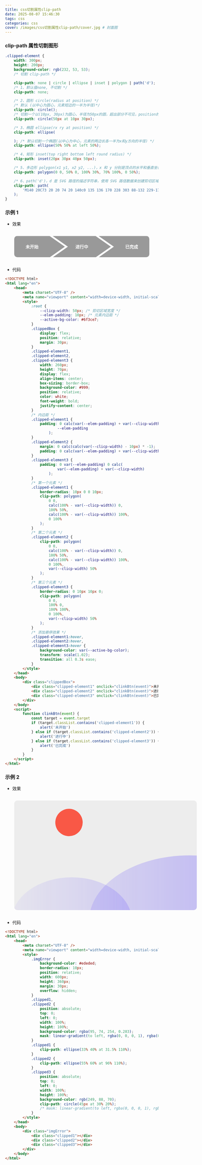 ```yaml
---
title: css切割属性clip-path
date: 2025-08-07 15:46:30
tags: css
categories: css
cover: /images/css切割属性clip-path/cover.jpg # 封面图
---
```


### clip-path 属性切割图形

```css
.clipped-element {
	width: 300px;
	height: 200px;
	background-color: rgb(232, 53, 53);
	/* 切割 clip-path */

	clip-path: none | circle | ellipse | inset | polygon | path('d');
	/* 1、默认值none, 不切割 */
	clip-path: none;

	/* 2、圆形 circle(radius at position) */
	/* 默认 (以中心为圆心，元素短边的一半为半径)*/
	clip-path: circle();
	/* 切割一个以(10px, 30px)为圆心、半径为50px的圆，超出部分不可见，position的值：left、right、top、bottom、 x% y% 、x y */
	clip-path: circle(50px at 10px 30px);

	/* 3、椭圆 ellipse(rx ry at position) */
	clip-path: ellipse(

	); /* 默认切割一个椭圆(以中心为中心，元素的两边长各一半为x和y方向的半径) */
	clip-path: ellipse(50% 50% at left 50%);

	/* 4、矩形 inset(top right bottom left round radius) */
	clip-path: inset(20px 30px 40px 50px);

	/* 5、多边形 polygon(x1 y1, x2 y2, ...)，x 和 y 分别是顶点的水平和垂直坐标，可以使用长度值或百分比 */
	clip-path: polygon(0 0, 50% 0, 100% 30%, 70% 100%, 0 50%);

	/* 6、path('d')，d 是 SVG 路径的描述字符串，使用 SVG 路径数据来创建剪切区域，灵活性更高，可以创建复杂的形状 */
	clip-path: path(
		'M140 20C73 20 20 74 20 140c0 135 136 170 228 303 88-132 229-173 229-303 0-66-54-120-120-120-48 0-90 28-109 69-19-41-60-69-108-69z'
	);
}
```

### 示例 1

- 效果
<!DOCTYPE html>
<html lang="en">
<head>
	<meta charset="UTF-8" />
	<meta name="viewport" content="width=device-width, initial-scale=1.0" />
	<style>
		:root {
			--clicp-width: 50px; /* 剪切区域宽度 */
			--elem-padding: 10px; /* 元素内边距 */
			--active-bg-color: #6f3ce7;
		}
		.clippedBox {
			display: flex;
			position: relative;
			margin: 30px;
		}
		.clipped-element1,
		.clipped-element2,
		.clipped-element3 {
			width: 260px;
			height: 70px;
			display: flex;
			align-items: center;
			box-sizing: border-box;
			background-color: #999;
			position: relative;
			color: white;
			font-weight: bold;
			justify-content: center;
		}
		/* 内边距 */
		.clipped-element1 {
			padding: 0 calc(var(--elem-padding) + var(--clicp-width)) 0 var(--elem-padding);
		}
		.clipped-element2 {
			margin: 0 calc(calc(var(--clicp-width) - 10px) * -1);
			padding: 0 calc(var(--elem-padding) + var(--clicp-width));
		}
		.clipped-element3 {
			padding: 0 var(--elem-padding) 0 calc(var(--elem-padding) + var(--clicp-width));
		}
		/* 第一个元素 */
		.clipped-element1 {
			border-radius: 10px 0 0 10px;
			clip-path: polygon(
				0 0,
				calc(100% - var(--clicp-width)) 0,
				100% 50%,
				calc(100% - var(--clicp-width)) 100%,
				0 100%
			);
		}
		/* 第二个元素 */
		.clipped-element2 {
			clip-path: polygon(
				0 0,
				calc(100% - var(--clicp-width)) 0,
				100% 50%,
				calc(100% - var(--clicp-width)) 100%,
				0 100%,
				var(--clicp-width) 50%
			);
		}
		/* 第三个元素 */
		.clipped-element3 {
			border-radius: 0 10px 10px 0;
			clip-path: polygon(
				0 0,
				100% 0,
				100% 100%,
				0 100%,
				var(--clicp-width) 50%
			);
		}
		/* 添加悬停效果 */
		.clipped-element1:hover,
		.clipped-element2:hover,
		.clipped-element3:hover {
			background-color: var(--active-bg-color);
			transform: scale(1.02);
			transition: all 0.3s ease;
		}
	</style>
</head>
<body>
	<div class="clippedBox">
		<div class="clipped-element1" onclick="clinkBtn(event)">未开始</div>
		<div class="clipped-element2" onclick="clinkBtn(event)">进行中</div>
		<div class="clipped-element3" onclick="clinkBtn(event)">已完成</div>
	</div>
</body>
<script>
	function clinkBtn(event) {
		const target = event.target
		if (target.classList.contains('clipped-element1')) {
			alert('未开始')
		} else if (target.classList.contains('clipped-element2')) {
			alert('进行中')
		} else if (target.classList.contains('clipped-element3')) {
			alert('已完成')
		}
	}
</script>
</html>

- 代码

```html
<!DOCTYPE html>
<html lang="en">
	<head>
		<meta charset="UTF-8" />
		<meta name="viewport" content="width=device-width, initial-scale=1.0" />
		<style>
			:root {
				--clicp-width: 50px; /* 剪切区域宽度 */
				--elem-padding: 10px; /* 元素内边距 */
				--active-bg-color: #6f3ce7;
			}
			.clippedBox {
				display: flex;
				position: relative;
				margin: 30px;
			}
			.clipped-element1,
			.clipped-element2,
			.clipped-element3 {
				width: 260px;
				height: 70px;
				display: flex;
				align-items: center;
				box-sizing: border-box;
				background-color: #999;
				position: relative;
				color: white;
				font-weight: bold;
				justify-content: center;
			}
			/* 内边距 */
			.clipped-element1 {
				padding: 0 calc(var(--elem-padding) + var(--clicp-width)) 0 var(
						--elem-padding
					);
			}
			.clipped-element2 {
				margin: 0 calc(calc(var(--clicp-width) - 10px) * -1);
				padding: 0 calc(var(--elem-padding) + var(--clicp-width));
			}
			.clipped-element3 {
				padding: 0 var(--elem-padding) 0 calc(
						var(--elem-padding) + var(--clicp-width)
					);
			}
			/* 第一个元素 */
			.clipped-element1 {
				border-radius: 10px 0 0 10px;
				clip-path: polygon(
					0 0,
					calc(100% - var(--clicp-width)) 0,
					100% 50%,
					calc(100% - var(--clicp-width)) 100%,
					0 100%
				);
			}
			/* 第二个元素 */
			.clipped-element2 {
				clip-path: polygon(
					0 0,
					calc(100% - var(--clicp-width)) 0,
					100% 50%,
					calc(100% - var(--clicp-width)) 100%,
					0 100%,
					var(--clicp-width) 50%
				);
			}
			/* 第三个元素 */
			.clipped-element3 {
				border-radius: 0 10px 10px 0;
				clip-path: polygon(
					0 0,
					100% 0,
					100% 100%,
					0 100%,
					var(--clicp-width) 50%
				);
			}
			/* 添加悬停效果 */
			.clipped-element1:hover,
			.clipped-element2:hover,
			.clipped-element3:hover {
				background-color: var(--active-bg-color);
				transform: scale(1.02);
				transition: all 0.3s ease;
			}
		</style>
	</head>
	<body>
		<div class="clippedBox">
			<div class="clipped-element1" onclick="clinkBtn(event)">未开始</div>
			<div class="clipped-element2" onclick="clinkBtn(event)">进行中</div>
			<div class="clipped-element3" onclick="clinkBtn(event)">已完成</div>
		</div>
	</body>
	<script>
		function clinkBtn(event) {
			const target = event.target
			if (target.classList.contains('clipped-element1')) {
				alert('未开始')
			} else if (target.classList.contains('clipped-element2')) {
				alert('进行中')
			} else if (target.classList.contains('clipped-element3')) {
				alert('已完成')
			}
		}
	</script>
</html>
```

### 示例 2

- 效果
<!DOCTYPE html>
<html lang="en">
<head>
	<meta charset="UTF-8" />
	<meta name="viewport" content="width=device-width, initial-scale=1.0" />
	<style>
		.imgError {
				background-color: #ededed;
			border-radius: 10px;
				position: relative;
			width: 600px;
			height: 360px;
			margin: 30px;
			overflow: hidden;
		}
			.clipped1, .clipped2 {
				position: absolute;
				top: 0;
				left: 0;
			width: 100%;
			height: 100%;
				background-color: rgba(95, 74, 254, 0.283);
				mask: linear-gradient(to left, rgba(0, 0, 0, 1), rgba(0, 0, 0, 0.2));
			}
		.clipped1 {
			clip-path: ellipse(33% 40% at 31.5% 110%);
		}
		.clipped2 {
			clip-path: ellipse(55% 60% at 96% 110%);
		}
		.clipped3 {
				position: absolute;
				top: 0;
				left: 0;
			width: 100%;
			height: 100%;
			background-color: rgb(249, 88, 70);
			clip-path: circle(45px at 30% 20%);
				/* mask: linear-gradient(to left, rgba(0, 0, 0, 1), rgba(0, 0, 0, 0.8)); */
		}
	</style>
</head>
<body>
	<div class="imgError">
		<div class="clipped1"></div>
		<div class="clipped2"></div>
		<div class="clipped3"></div>
	</div>
</body>
</html>

- 代码

```html
<!DOCTYPE html>
<html lang="en">
	<head>
		<meta charset="UTF-8" />
		<meta name="viewport" content="width=device-width, initial-scale=1.0" />
		<style>
			.imgError {
				background-color: #ededed;
				border-radius: 10px;
				position: relative;
				width: 600px;
				height: 360px;
				margin: 30px;
				overflow: hidden;
			}
			.clipped1,
			.clipped2 {
				position: absolute;
				top: 0;
				left: 0;
				width: 100%;
				height: 100%;
				background-color: rgba(95, 74, 254, 0.283);
				mask: linear-gradient(to left, rgba(0, 0, 0, 1), rgba(0, 0, 0, 0.2));
			}
			.clipped1 {
				clip-path: ellipse(33% 40% at 31.5% 110%);
			}
			.clipped2 {
				clip-path: ellipse(55% 60% at 96% 110%);
			}
			.clipped3 {
				position: absolute;
				top: 0;
				left: 0;
				width: 100%;
				height: 100%;
				background-color: rgb(249, 88, 70);
				clip-path: circle(45px at 30% 20%);
				/* mask: linear-gradient(to left, rgba(0, 0, 0, 1), rgba(0, 0, 0, 0.8)); */
			}
		</style>
	</head>
	<body>
		<div class="imgError">
			<div class="clipped1"></div>
			<div class="clipped2"></div>
			<div class="clipped3"></div>
		</div>
	</body>
</html>
```
